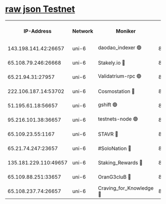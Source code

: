 [raw json Testnet](https://rpc-check.junot.stavr.tech/junot/rpc-junot-result.json)
=


<table><tr><th>IP-Address</th><th>Network</th><th>Moniker</th><th>Latest Block Height</th><th>Earliest Block Height</th><th>Catching Up</th><th>Tx Index</th><th>Voting Power</th><th>Scan Time</th></tr><tr><td>143.198.141.42:26657</td><td>uni-6</td><td>daodao_indexer 🟢</td><td>8728938</td><td>1</td><td>False</td><td>off</td><td>0</td><td>2024-03-10T00:46:07.933515781UTC</td></tr><tr><td>65.108.79.246:26668</td><td>uni-6</td><td>Stakely.io 🔴</td><td>8728935</td><td>1570872</td><td>False</td><td>on</td><td>11</td><td>2024-03-10T00:45:57.706554791UTC</td></tr><tr><td>65.21.94.31:27957</td><td>uni-6</td><td>Validatrium-rpc 🟢</td><td>8728933</td><td>2943363</td><td>False</td><td>on</td><td>0</td><td>2024-03-10T00:45:53.298293014UTC</td></tr><tr><td>222.106.187.14:53702</td><td>uni-6</td><td>Cosmostation 🔴</td><td>8728932</td><td>7473037</td><td>False</td><td>on</td><td>109003</td><td>2024-03-10T00:45:50.947224975UTC</td></tr><tr><td>51.195.61.18:56657</td><td>uni-6</td><td>gshift 🟢</td><td>8559900</td><td>7691417</td><td>False</td><td>on</td><td>0</td><td>2024-03-10T00:45:39.425395709UTC</td></tr><tr><td>95.216.101.38:36657</td><td>uni-6</td><td>testnets-node 🟢</td><td>8728936</td><td>8116304</td><td>False</td><td>on</td><td>0</td><td>2024-03-10T00:46:00.098264269UTC</td></tr><tr><td>65.109.23.55:1167</td><td>uni-6</td><td>STAVR 🔴</td><td>8728937</td><td>8207211</td><td>False</td><td>off</td><td>6056</td><td>2024-03-10T00:46:04.462653735UTC</td></tr><tr><td>65.21.74.247:23657</td><td>uni-6</td><td>#SoloNation 🔴</td><td>8728938</td><td>8237483</td><td>False</td><td>on</td><td>112</td><td>2024-03-10T00:46:07.067809627UTC</td></tr><tr><td>135.181.229.110:49657</td><td>uni-6</td><td>Staking_Rewards 🔴</td><td>8728940</td><td>8388763</td><td>False</td><td>on</td><td>1008</td><td>2024-03-10T00:46:12.666092957UTC</td></tr><tr><td>65.109.88.251:33657</td><td>uni-6</td><td>OranG3cluB 🔴</td><td>8728940</td><td>8418953</td><td>False</td><td>on</td><td>11</td><td>2024-03-10T00:46:12.342824182UTC</td></tr><tr><td>65.108.237.74:26657</td><td>uni-6</td><td>Craving_for_Knowledge 🔴</td><td>8728938</td><td>8695929</td><td>False</td><td>on</td><td>9004</td><td>2024-03-10T00:46:06.774558854UTC</td></tr></table>